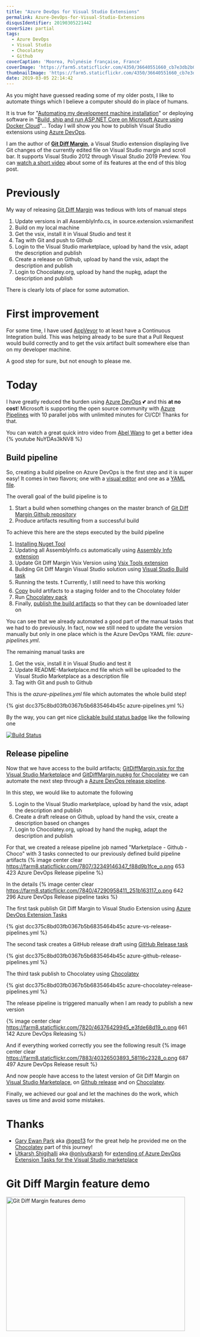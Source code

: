 ```yaml
---
title: "Azure DevOps for Visual Studio Extensions"
permalink: Azure-DevOps-for-Visual-Studio-Extensions
disqusIdentifier: 20190305221442
coverSize: partial
tags:
  - Azure DevOps
  - Visual Studio
  - Chocolatey
  - Github
coverCaption: 'Moorea, Polynésie française, France'
coverImage: 'https://farm5.staticflickr.com/4350/36640551660_cb7e3db2b0_b.jpg'
thumbnailImage: 'https://farm5.staticflickr.com/4350/36640551660_cb7e3db2b0_q.jpg'
date: 2019-03-05 22:14:42
---
```

As you might have guessed reading some of my older posts, I like to automate things which I believe a computer should do in place of humans.

<!-- more -->

It is true for "[Automating my development machine installation](https://laurentkempe.com/2018/06/01/Automating-development-machine-installation/)" or deploying software in "[Build, ship and run ASP.NET Core on Microsoft Azure using Docker Cloud](https://laurentkempe.com/2016/07/18/Build-ship-and-run-ASP-NET-Core-on-Microsoft-Azure-using-Docker-Cloud/)"... Today I will show you how to publish Visual Studio extensions using [Azure DevOps](https://azure.microsoft.com/en-us/services/devops/).

I am the author of **[Git Diff Margin](https://marketplace.visualstudio.com/items?itemName=LaurentKempe.GitDiffMargin)**, a Visual Studio extension displaying live Git changes of the currently edited file on Visual Studio margin and scroll bar. It supports Visual Studio 2012 through Visual Studio 2019 Preview. You can [watch a short video](#Git-Diff-Margin-feature-demo) about some of its features at the end of this blog post.

# Previously 
My way of releasing [Git Diff Margin](https://github.com/laurentkempe/GitDiffMargin) was tedious with lots of manual steps<p></p>

1. Update versions in all AssemblyInfo.cs, in source.extension.vsixmanifest
1. Build on my local machine
1. Get the vsix, install it in Visual Studio and test it
1. Tag with Git and push to Github
1. Login to the Visual Studio marketplace, upload by hand the vsix, adapt the description and publish
1. Create a release on Github, upload by hand the vsix, adapt the description and publish
1. Login to Chocolatey.org, upload by hand the nupkg, adapt the description and publish

There is clearly lots of place for some automation.

# First improvement

For some time, I have used [AppVeyor](https://www.appveyor.com/) to at least have a Continuous Integration build. This was helping already to be sure that a Pull Request would build correctly and to get the vsix artifact built somewhere else than on my developer machine.

A good step for sure, but not enough to please me.

# Today
I have greatly reduced the burden using [Azure DevOps](https://azure.microsoft.com/en-us/services/devops/) 💕 and this **at no cost**!
Microsoft is supporting the open source community with [Azure Pipelines](https://azure.microsoft.com/en-us/services/devops/pipelines/) with 10 parallel jobs with unlimited minutes for CI/CD! Thanks for that.

You can watch a great quick intro video from [Abel Wang](https://twitter.com/AbelSquidHead) to get a better idea
{% youtube NuYDAs3kNV8 %}

## Build pipeline

So, creating a build pipeline on Azure DevOps is the first step and it is super easy! It comes in two flavors; one with a [visual editor](https://docs.microsoft.com/en-us/azure/devops/pipelines/get-started-designer?view=azure-devops&tabs=new-nav) and one as a [YAML file](https://docs.microsoft.com/en-us/azure/devops/pipelines/yaml-schema?view=azure-devops&tabs=schema).

The overall goal of the build pipeline is to<p></p>

1. Start a build when something changes on the master branch of [Git Diff Margin Github repository](https://github.com/laurentkempe/GitDiffMargin)
1. Produce artifacts resulting from a successful build

To achieve this here are the steps executed by the build pipeline<p></p>

1. [Installing Nuget Tool](https://docs.microsoft.com/en-us/azure/devops/pipelines/tasks/tool/nuget?view=azure-devops)
1. Updating all AssemblyInfo.cs automatically using [Assembly Info extension](https://marketplace.visualstudio.com/items?itemName=bleddynrichards.Assembly-Info-Task)
1. Update Git Diff Margin Vsix Version using [Vsix Tools extension](https://marketplace.visualstudio.com/items?itemName=SamirBoulema.Vsix-Tools)
1. Building Git Diff Margin Visual Studio solution using [Visual Studio Build task](https://docs.microsoft.com/en-us/azure/devops/pipelines/tasks/build/visual-studio-build?view=azure-devops)
1. Running the tests. ❗ Currently, I still need to have this working
1. [Copy](https://docs.microsoft.com/en-us/azure/devops/pipelines/tasks/utility/copy-files?view=azure-devops&tabs=yaml) build artifacts to a staging folder and to the Chocolatey folder
1. Run [Chocolatey pack](https://marketplace.visualstudio.com/items?itemName=gep13.chocolatey-azuredevops)
1. Finally, [publish the build artifacts](https://docs.microsoft.com/en-us/azure/devops/pipelines/tasks/utility/publish-build-artifacts?view=azure-devops) so that they can be downloaded later on

You can see that we already automated a good part of the manual tasks that we had to do previously. In fact, now we still need to update the version manually but only in one place which is the Azure DevOps YAML file: *azure-pipelines.yml*.

The remaining manual tasks are

1. Get the vsix, install it in Visual Studio and test it
1. Update README-Marketplace.md file which will be uploaded to the Visual Studio Marketplace as a description file 
1. Tag with Git and push to Github

This is the *azure-pipelines.yml* file which automates the whole build step!

{% gist dcc375c8bd03fb0367b5b6835464b45c azure-pipelines.yml %}

By the way, you can get nice [clickable build status badge](https://docs.microsoft.com/en-us/rest/api/azure/devops/build/badge/get%20build%20badge%20data?view=azure-devops-rest-5.0) like the following one

[![Build Status](https://dev.azure.com/techheadbrothers/GitDiffMargin/_apis/build/status/laurentkempe.GitDiffMargin)](https://dev.azure.com/techheadbrothers/GitDiffMargin/_build/latest?definitionId=7) 

## Release pipeline

Now that we have access to the build artifacts; [GitDiffMargin.vsix for the Visual Studio Marketplace](https://marketplace.visualstudio.com/items?itemName=LaurentKempe.GitDiffMargin) and [GitDiffMargin.nupkg for Chocolatey](https://www.chocolatey.org/packages/GitDiffMargin) we can automate the next step through a [Azure DevOps release pipeline](https://docs.microsoft.com/en-us/azure/devops/pipelines/release/?view=azure-devops).

In this step, we would like to automate the following

5. Login to the Visual Studio marketplace, upload by hand the vsix, adapt the description and publish
6. Create a draft release on Github, upload by hand the vsix, create a description based on changes
7. Login to Chocolatey.org, upload by hand the nupkg, adapt the description and publish

For that, we created a release pipeline job named "Marketplace - Github - Choco" with 3 tasks connected to our previously defined build pipeline artifacts
{% image center clear https://farm8.staticflickr.com/7807/32349146347_f88d9b1fce_o.png 653 423 Azure DevOps Release pipeline %}

In the details
{% image center clear https://farm8.staticflickr.com/7840/47290958411_251b163117_o.png 642 296 Azure DevOps Release pipeline tasks %}

The first task publish Git Diff Margin to Visual Studio Extension using [Azure DevOps Extension Tasks](https://marketplace.visualstudio.com/items?itemName=ms-devlabs.vsts-developer-tools-build-tasks)

{% gist dcc375c8bd03fb0367b5b6835464b45c azure-vs-release-pipelines.yml %}

The second task creates a GitHub release draft using [GitHub Release task](https://docs.microsoft.com/en-us/azure/devops/pipelines/tasks/utility/github-release?view=azure-devops)

{% gist dcc375c8bd03fb0367b5b6835464b45c azure-github-release-pipelines.yml %}

The third task publish to Chocolatey using [Chocolatey](https://marketplace.visualstudio.com/items?itemName=gep13.chocolatey-azuredevops)

{% gist dcc375c8bd03fb0367b5b6835464b45c azure-chocolatey-release-pipelines.yml %}

The release pipeline is triggered manually when I am ready to publish a new version

{% image center clear https://farm8.staticflickr.com/7820/46376429945_e3fde68d19_o.png 661 142 Azure DevOps Releasing %}

And if everything worked correctly you see the following result
{% image center clear https://farm8.staticflickr.com/7883/40326503893_58116c2328_o.png 687 497 Azure DevOps Release result %}

And now people have access to the latest version of Git Diff Margin on [Visual Studio Marketplace](https://marketplace.visualstudio.com/items?itemName=LaurentKempe.GitDiffMargin), on [Github release](https://github.com/laurentkempe/GitDiffMargin/releases/tag/v3.9.3) and on [Chocolatey](https://www.chocolatey.org/packages/GitDiffMargin/).

Finally, we achieved our goal and let the machines do the work, which saves us time and avoid some mistakes.

# Thanks
* [Gary Ewan Park](https://www.gep13.co.uk/) aka [@gep13](https://twitter.com/gep13) for the great help he provided me on the [Chocolatey](https://www.chocolatey.org/) part of this journey!
* [Utkarsh Shigihalli](https://github.com/onlyutkarsh) aka [@onlyutkarsh](https://twitter.com/onlyutkarsh) for [extending of Azure DevOps Extension Tasks for the Visual Studio marketplace](https://github.com/Microsoft/vsts-extension-build-release-tasks/issues/103)

# Git Diff Margin feature demo
<a data-flickr-embed="true" href="https://www.flickr.com/photos/laurentkempe/14879945429/" title="Git Diff Margin features demo"><img src="https://farm6.staticflickr.com/5562/14879945429_cc40e1db81_o.jpg" width="480" height="360" alt="Git Diff Margin features demo"></a><script async src="//embedr.flickr.com/assets/client-code.js" charset="utf-8"></script>